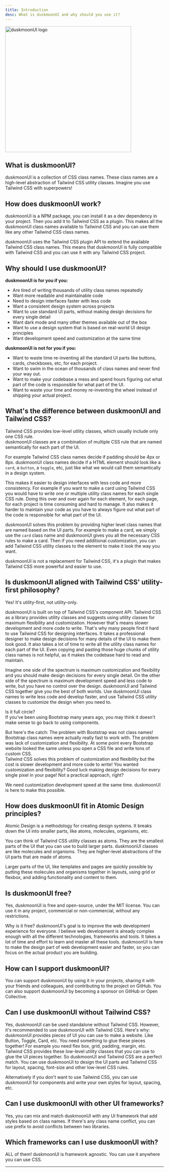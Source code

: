 ```yaml
---
title: Introduction
desc: What is duskmoonUI and why should you use it?
---
```


<script>
  import Translate from "$components/Translate.svelte"
</script>

<div class="text-center">
  <img
    class="pointer-events-none inline-block align-bottom"
    src="https://img.daisyui.com/images/duskmoonui/mark-rotating.svg"
    alt="duskmoonUI logo"
    width="400"
    height="400"
    loading="lazy"
  />
</div>

## What is duskmoonUI?

duskmoonUI is a collection of CSS class names. These class names are a high-level abstraction of Tailwind CSS utility classes.
Imagine you use Tailwind CSS with superpowers!

## How does duskmoonUI work?

duskmoonUI is a NPM package, you can install it as a dev dependency in your project.
Then you add it to Tailwind CSS as a plugin. This makes all the duskmoonUI class names available to Tailwind CSS and you can use them like any other Tailwind CSS class names.

duskmoonUI uses the Tailwind CSS plugin API to extend the available Tailwind CSS class names. This means that duskmoonUI is fully compatible with Tailwind CSS and you can use it with any Tailwind CSS project.

## Why should I use duskmoonUI?

**duskmoonUI is for you if you:**

- Are tired of writing thousands of utility class names repeatedly
- Want more readable and maintainable code
- Need to design interfaces faster with less code
- Want a consistent design system across projects
- Want to use standard UI parts, without making design decisions for every single detail
- Want dark mode and many other themes available out of the box
- Want to use a design system that is based on real-world UI design principles
- Want development speed and customization at the same time

**duskmoonUI is not for you if you:**

- Want to waste time re-inventing all the standard UI parts like buttons, cards, checkboxes, etc, for each project.
- Want to swim in the ocean of thousands of class names and never find your way out.
- Want to make your codebase a mess and spend hours figuring out what part of the code is responsible for what part of the UI.
- Want to waste your time and money re-inventing the wheel instead of shipping your actual project.

## What's the difference between duskmoonUI and Tailwind CSS?

Tailwind CSS provides low-level utility classes, which usually include only one CSS rule.  
duskmoonUI classes are a combination of multiple CSS rule that are named semantically for each part of the UI.

For example Tailwind CSS class names decide if padding should be 4px or 8px. duskmoonUI class names decide if a HTML element should look like a `card`, a `button`, a `toggle`, etc, just like what we would call them semantically in a design system.

This makes it easier to design interfaces with less code and more consistency. For example if you want to make a card using Tailwind CSS you would have to write one or multiple utility class names for each single CSS rule. Doing this over and over again for each element, for each page, for each project is time consuming and hard to manage. It also makes it harder to maintain your code as you have to always figure out what part of the code is responsible for what part of the UI.

duskmoonUI solves this problem by providing higher level class names that are named based on the UI parts. For example to make a card, we simply use the `card` class name and duskmoonUI gives you all the necessary CSS rules to make a card. Then if you need additional customization, you can add Tailwind CSS utility classes to the element to make it look the way you want.

duskmoonUI is not a replacement for Tailwind CSS, it's a plugin that makes Tailwind CSS more powerful and easier to use.

## Is duskmoonUI aligned with Tailwind CSS' utility-first philosophy?

Yes! It's utility-first, not utility-only.

duskmoonUI is built on top of Tailwind CSS's component API. Tailwind CSS as a library provides utility classes and suggests using utility classes for maximum flexibility and customization. However that's means slower development and more code to write.
That's why many people find it hard to use Tailwind CSS for designing interfaces. It takes a professional designer to make design decisions for many details of the UI to make them look good. It also takes a lot of time to write all the utility class names for each part of the UI. Even copying and pasting those huge chunks of utility class names is not helpful, as it makes the codebase hard to read and maintain.

Imagine one side of the spectrum is maximum customization and flexibility and you should make design decisions for every single detail. On the other side of the spectrum is maximum development speed and less code to write, but you have no control over the design. duskmoonUI and Tailwind CSS together give you the best of both worlds.
Use duskmoonUI class names to write less code and develop faster, and use Tailwind CSS utility classes to customize the design when you need to.

Is it full circle?  
If you've been using Bootstrap many years ago, you may think it doesn't make sense to go back to using components.

But here's the catch: The problem with Bootstrap was not class names! Bootstrap class names were actually really fast to work with. The problem was lack of customization and flexibility. At some point every Bootstrap website looked the same unless you open a CSS file and write tons of custom CSS.  
Tailwind CSS solves this problem of customization and flexibility but the cost is slower development and more code to write! You wanted customization and flexibility? Good luck making design decisions for every single pixel in your page! Not a practical approach, right?

We need customization development speed at the same time. duskmoonUI is here to make this possible.

## How does duskmoonUI fit in Atomic Design principles?

Atomic Design is a methodology for creating design systems. It breaks down the UI into smaller parts, like atoms, molecules, organisms, etc.

You can think of Tailwind CSS utility classes as atoms. They are the smallest parts of the UI that you can use to build larger parts. duskmoonUI classes are like molecules and organisms. They are higher-level abstractions of the UI parts that are made of atoms.

Larger parts of the UI, like templates and pages are quickly possible by putting these molecules and organisms together in layouts, using grid or flexbox, and adding functionality and content to them.

## Is duskmoonUI free?

Yes, duskmoonUI is free and open-source, under the MIT license. You can use it in any project, commercial or non-commercial, without any restrictions.

Why is it free? duskmoonUI's goal is to improve the web development experience for everyone. I believe web development is already complex enough with all the different technologies, frameworks and tools. It takes a lot of time and effort to learn and master all these tools. duskmoonUI is here to make the design part of web development easier and faster, so you can focus on the actual product you are building.

## How can I support duskmoonUI?

You can support duskmoonUI by using it in your projects, sharing it with your friends and colleagues, and contributing to the project on GitHub. You can also support duskmoonUI by becoming a sponsor on GitHub or Open Collective.

## Can I use duskmoonUI without Tailwind CSS?

Yes, duskmoonUI can be used standalone without Tailwind CSS. However, it's recommended to use duskmoonUI with Tailwind CSS. Here's why:
duskmoonUI provides pieces of UI you can use to make a website. Like Button, Toggle, Card, etc. You need something to glue these pieces together! For example you need flex box, grid, padding, margin, etc. Tailwind CSS provides these low-level utility classes that you can use to glue the UI pieces together. So duskmoonUI and Tailwind CSS are a perfect match. You can use duskmoonUI to design the UI parts and Tailwind CSS for layout, spacing, font-size and other low-level CSS rules.

Alternatively if you don't want to use Tailwind CSS, you can use duskmoonUI for components and write your own styles for layout, spacing, etc.

## Can I use duskmoonUI with other UI frameworks?

Yes, you can mix and match duskmoonUI with any UI framework that add styles based on class names. If there's any class name conflict, you can use prefix to avoid conflicts between two libraries.

## Which frameworks can I use duskmoonUI with?

ALL of them! duskmoonUI is framework agnostic. You can use it anywhere you can use CSS.

---

